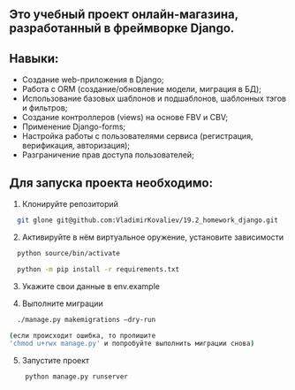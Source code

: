 ## Это учебный проект онлайн-магазина, разработанный в фреймворке Django.


## Навыки:
- Создание web-приложения в Django;
- Работа с ORM (создание/обновление модели, миграция в БД);
- Использование базовых шаблонов и подшаблонов, шаблонных тэгов и фильтров;
- Создание контроллеров (views) на основе FBV и CBV;
- Применение Django-forms;
- Настройка работы с пользователями сервиса (регистрация, верификация, авторизация);
- Разграничение прав доступа пользователей;

## Для запуска проекта необходимо:

1. Клонируйте репозиторий
```bash
  git glone git@github.com:VladimirKovaliev/19.2_homework_django.git
```
2. Активируйте в нём виртуальное оружение, установите зависимости
```bash
  python source/bin/activate
```
```bash
  python -m pip install -r requirements.txt 
```
3. Укажите свои данные в env.example

4. Выполните миграции
```bash
  ./manage.py makemigrations –dry-run
```
```bash
(если происходит ошибка, то пропишите 
'chmod u+rwx manage.py' и попробуйте выполнить миграции снова)
```

5. Запустите проект
```bash
    python manage.py runserver
```


